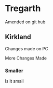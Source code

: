 # Tregarth

Amended on git hub

## Kirkland

Changes made on PC

More Changes Made

### Smaller

Is it small